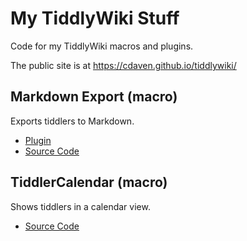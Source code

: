 # My TiddlyWiki Stuff

Code for my TiddlyWiki macros and plugins.

The public site is at https://cdaven.github.io/tiddlywiki/

## Markdown Export (macro)

Exports tiddlers to Markdown.

* [Plugin](https://cdaven.github.io/tiddlywiki/#Markdown%20Export%2FReadme)
* [Source Code](https://github.com/cdaven/tiddlywiki-stuff/blob/main/markdown-export/markdown-export.ts)

## TiddlerCalendar (macro)

Shows tiddlers in a calendar view.

* [Source Code](https://github.com/cdaven/tiddlywiki-stuff/blob/main/calendar/tiddlercalendar.ts)
